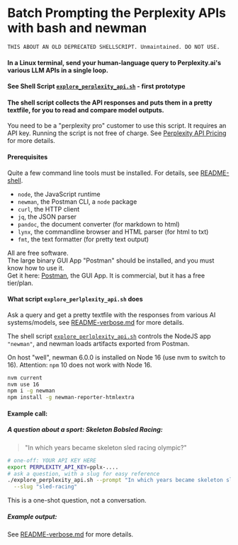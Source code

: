 <!-- markdownlint-disable MD001 MD022 MD026  -->
# Batch Prompting the Perplexity APIs with bash and newman

```text
THIS ABOUT AN OLD DEPRECATED SHELLSCRIPT. Unmaintained. DO NOT USE.
```

#### In a Linux terminal, send your human-language query to Perplexity.ai's various LLM APIs  in a single loop.

#### See Shell Script [`explore_perplexity_api.sh`](explore_perplexity_api.sh) - first prototype

#### The shell script collects the API responses and puts them in a pretty textfile, for you to read and compare model outputs.

You need to be a "perplexity pro" customer to use this script.  It requires an API key. Running the script is not free of charge. See [Perplexity API Pricing](https://docs.perplexity.ai/docs/pricing) for more details.

#### Prerequisites

Quite a few command line tools must be installed. For details, see [README-shell](README-shell.md).

- `node`, the JavaScript runtime
- `newman`, the Postman CLI, a `node` package
- `curl`, the HTTP client
- `jq`, the JSON parser
- `pandoc`, the document converter (for markdown to html)
- `lynx`, the commandline browser and HTML parser (for html to txt)
- `fmt`, the text formatter (for pretty text output)

All are free software.  
The large binary GUI App "Postman" should be installed, and you must know how to use it.  
Get it here: [Postman](https://getpostman.com), the GUI App. It is commercial, but it has a free tier/plan.

#### What script `explore_perlplexity_api.sh` does

Ask a query and get a pretty textfile with the responses from various AI systems/models, see [README-verbose.md](README-verbose.md) for more details.

The shell script [`explore_perlplexity_api.sh`](../explore_perplexity_api.sh) controls the NodeJS app `"newman"`, and newman loads artifacts exported from Postman.

On host "well", newman 6.0.0 is installed on Node 16 (use nvm to switch to 16). Attention: `npm` 10 does not work with Node 16.

```bash
nvm current
nvm use 16
npm i -g newman
npm install -g newman-reporter-htmlextra
```

#### Example call:

##### A question about a sport: Skeleton Bobsled Racing:  

> "In which years became skeleton sled racing olympic?"

```bash
# one-off: YOUR API KEY HERE
export PERPLEXITY_API_KEY=pplx-....
# ask a question, with a slug for easy reference
./explore_perplexity_api.sh --prompt "In which years became skeleton sled racing olympic?" \
  --slug "sled-racing"
```

This is a one-shot question, not a conversation.

##### Example output:

See [README-verbose.md](README-verbose.md) for more details.
